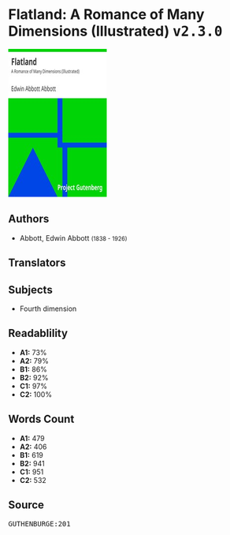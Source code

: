 # Flatland: A Romance of Many Dimensions (Illustrated) <kbd>v2.3.0</kbd>

![](./cover.medium.jpg "")

## Authors


 - Abbott, Edwin Abbott <small>(1838 - 1926)</small>

## Translators



## Subjects


 - Fourth dimension

## Readablility


 - **A1:** 73%
 - **A2:** 79%
 - **B1:** 86%
 - **B2:** 92%
 - **C1:** 97%
 - **C2:** 100%

## Words Count


 - **A1:** 479
 - **A2:** 406
 - **B1:** 619
 - **B2:** 941
 - **C1:** 951
 - **C2:** 532

## Source


<kbd>GUTHENBURGE:201</kbd>
